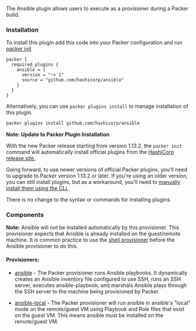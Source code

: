 The Ansible plugin allows users to execute as a provisioner during a Packer build.


### Installation
To install this plugin add this code into your Packer configuration and run [packer init](/packer/docs/commands/init)

```hcl
packer {
  required_plugins {
    ansible = {
      version = "~> 1"
      source = "github.com/hashicorp/ansible"
    }
  }
}
```

Alternatively, you can use `packer plugins install` to manage installation of this plugin.

```sh
packer plugins install github.com/hashicorp/ansible
```

**Note: Update to Packer Plugin Installation**

With the new Packer release starting from version 1.13.2, the `packer init` command will automatically install official plugins from the [HashiCorp release site.](https://releases.hashicorp.com/)

Going forward, to use newer versions of official Packer plugins, you'll need to upgrade to Packer version 1.13.2 or later. If you're using an older version, you can still install plugins, but as a workaround, you'll need to [manually install them using the CLI.](https://developer.hashicorp.com/packer/docs/plugins/install#manually-install-plugins-using-the-cli)

There is no change to the syntax or commands for installing plugins.

### Components

**Note:** Ansible will _not_ be installed automatically by this provisioner. This provisioner expects that Ansible is already installed on the guest/remote machine.
It is common practice to use the [shell provisioner](/packer/docs/provisioners/shell) before the Ansible provisioner to do this.

#### Provisioners:

- [ansible](/packer/integrations/hashicorp/ansible/latest/components/provisioner/ansible) - The Packer provisioner runs Ansible playbooks. It dynamically creates an Ansible inventory file configured to use SSH, runs an SSH server, executes ansible-playbook, and marshals Ansible plays through the SSH server to the machine being provisioned by Packer.

- [ansible-local](/packer/integrations/hashicorp/ansible/latest/components/provisioner/ansible-local) - The Packer provisioner will run ansible in ansible's "local" mode on the remote/guest VM using Playbook and Role files that exist on the guest VM. This means ansible must be installed on the remote/guest VM.
